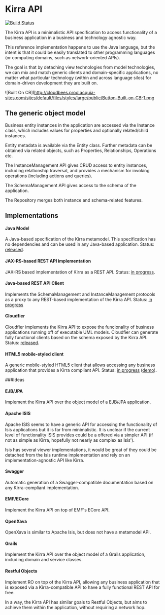 ---
---
Kirra API
===

[![Build Status](https://textuml.ci.cloudbees.com/buildStatus/icon?job=kirra-api)](https://textuml.ci.cloudbees.com/job/kirra-api/)

The Kirra API is a minimalistic API specification to access functionality of a business application in a business and technology agnostic way. 

This reference implementation happens to use the Java language, but the intent is that it could be easily translated to other programming languages (or computing domains, such as network-oriented APIs).

The goal is that by detaching view technologies from model technologies, we can mix and match generic clients and domain-specific applications, no matter what particular technology (within and across language silos) for domain-driven development they are built on.

![Built On CB](http://cloudbees.prod.acquia-sites.com/sites/default/files/styles/large/public/Button-Built-on-CB-1.png

The generic object model
-----------------
Business entity instances in the application are accessed via the Instance class, which includes values for properties and optionally related/child instances.

Entity metadata is available via the Entity class. Further metadata can be obtained via related objects, such as Properties, Relationships, Operations etc.

The InstanceManagement API gives CRUD access to entity instances, including relationship traversal, and provides a mechanism for invoking operations (including actions and queries).  

The SchemaManagement API gives access to the schema of the application.

The Repository merges both instance and schema-related features. 


Implementations
----------------

#### Java Model
A Java-based specification of the Kirra metamodel. This specification has no dependencies and can be used in any Java-based application. Status: [released](http://github.com/abstratt/kirra/tree/master/com.abstratt.kirra.api).

#### JAX-RS-based REST API implementation
JAX-RS based implementation of Kirra as a REST API. Status: [in progress](http://github.com/abstratt/kirra/tree/master/com.abstratt.kirra.rest.resources).

#### Java-based REST API Client
Implements the SchemaManagement and InstanceManagement protocols as a proxy to any REST-based implementation of the Kirra API. Status: [in progress](http://github.com/abstratt/kirra/tree/master/com.abstratt.kirra.rest.client)

#### Cloudfier
Cloudfier implements the Kirra API to expose the funcionality of business applications running off of executable UML models. Cloudfier can generate fully functional clients based on the schema exposed by the Kirra API. Status: [released](http://cloudfier.com/doc).

#### HTML5 mobile-styled client
A generic mobile-styled HTML5 client that allows accessing any business application that provides a Kirra compliant API. Status: [in progress](http://github.com/abstratt/kirra/tree/master/kirra_qooxdoo) ([demo](http://develop.cloudfier.com/kirra-api/kirra_qooxdoo/build/?app-path=/services/api-v2/demo-cloudfier-examples-taxi-fleet)).

###Ideas

#### EJB/JPA
Implement the Kirra API over the object model of a EJB/JPA application.

#### Apache ISIS
Apache ISIS seems to have a generic API for accessing the functionality of Isis applications but it is far from minimalistic. It is unclear if the current level of functionality ISIS provides could be a offered via a simpler API (if not as simple as Kirra, hopefully not nearly as complex as Isis').

Isis has several viewer implementations, it would be great of they could be detached from the Isis runtime implementation and rely on an implementation-agnostic API like Kirra. 

#### Swagger

Automatic generation of a Swagger-compatible documentation based on any Kirra-compliant implementation.

#### EMF/ECore
Implement the Kirra API on top of EMF's ECore API.

#### OpenXava
OpenXava is similar to Apache Isis, but does not have a metamodel API. 

#### Grails
Implement the Kirra API over the object model of a Grails application, including domain and service classes.

#### Restful Objects
Implement RO on top of the Kirra API, allowing any business application that is exposed via a Kirra-compatible API to have a fully functional REST API for free.

In a way, the Kirra API has similar goals to Restful Objects, but aims to achieve them within the application, without requiring a network hop.
